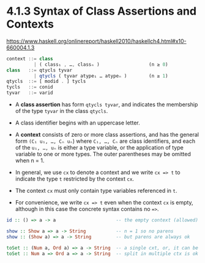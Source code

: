 # 4.1.3 Syntax of Class Assertions and Contexts

https://www.haskell.org/onlinereport/haskell2010/haskellch4.html#x10-660004.1.3

```js
context ::= class
          | ( class₁ , …, classₙ )                  (n ≥ 0)
class   ::= qtycls tyvar
          | qtycls ( tyvar atype₁ … atypeₙ )        (n ≥ 1)
qtycls  ::= [ modid . ] tycls
tycls   ::= conid
tyvar   ::= varid
```

* A **class assertion** has form `qtycls tyvar`, and indicates the membership of the type `tyvar` in the class `qtycls`.

* A class identifier begins with an uppercase letter.

* A **context** consists of zero or more class assertions, and has the general form `(C₁ u₁, …, Cₙ uₙ`) where `C₁, …, Cₙ` are class identifiers, and each of the `u₁, …, uₙ` is either a type variable, or the application of type variable to one or more types. The outer parentheses may be omitted when n = 1.

* In general, we use `cx` to denote a context and we write `cx => t` to indicate the type `t` restricted by the context `cx`.

* The context `cx` must only contain type variables referenced in `t`.

* For convenience, we write `cx => t` even when the context `cx` is empty, although in this case the concrete syntax contains no `=>`.

```hs
id :: () => a -> a                      -- the empty context (allowed)

show :: Show a => a -> String           -- n = 1 so no parens
show :: (Show a) => a -> String         -- but parens are always ok

toSet :: (Num a, Ord a) => a -> String  -- a single cxt, or, it can be
toSet :: Num a => Ord a => a -> String  -- split in multiple ctx is ok
```
